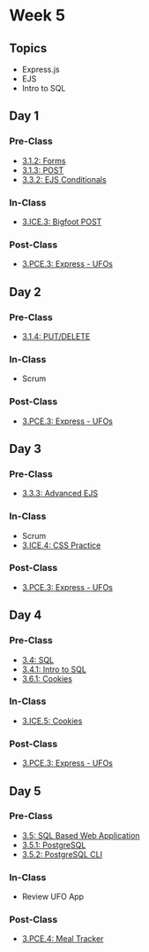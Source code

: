 # Week 5

## Topics

* Express.js
* EJS
* Intro to SQL

## Day 1

### Pre-Class

* [3.1.2: Forms](../../3-back-end-application/3.1-intro-to-express-js/3.1.2-html-forms.md)
* [3.1.3: POST](../../3-back-end-application/3.1-intro-to-express-js/3.1.3-post-request.body.md)
* [3.3.2: EJS Conditionals](../../3-back-end-application/3.3-intro-to-ejs/3.3.2-ejs-conditionals.md)

### In-Class

* [3.ICE.3: Bigfoot POST](../../3-back-end-application/3.ice-in-class-exercises/3.ice.3-bigfoot-post.md)

### Post-Class

* [3.PCE.3: Express - UFOs](../../3-back-end-application/3.pce-post-class-exercises/3.pce.3-express-ufos.md)

## Day 2

### Pre-Class

* [3.1.4: PUT/DELETE](../../3-back-end-application/3.1-intro-to-express-js/3.1.4-put-delete.md)

### In-Class

* Scrum

### Post-Class

* [3.PCE.3: Express - UFOs](../../3-back-end-application/3.pce-post-class-exercises/3.pce.3-express-ufos.md)

## Day 3

### Pre-Class

* [3.3.3: Advanced EJS](../../3-back-end-application/3.3-intro-to-ejs/3.3.3-advanced-ejs.md)

### In-Class

* Scrum
* [3.ICE.4: CSS Practice](../../3-back-end-application/3.ice-in-class-exercises/3.ice.4-css-practice.md)

### **Post-Class**

* [3.PCE.3: Express - UFOs](../../3-back-end-application/3.pce-post-class-exercises/3.pce.3-express-ufos.md)

## Day 4

### Pre-Class

* [3.4: SQL](../../3-back-end-application/3.4-sql-language/)
* [3.4.1: Intro to SQL](../../3-back-end-application/3.4-sql-language/3.4.1-intro-to-sql.md)
* [3.6.1: Cookies](../../3-back-end-application/3.6-authentication/3.6.1-cookies.md)

### In-Class

* [3.ICE.5: Cookies](../../3-back-end-application/3.ice-in-class-exercises/3.ice.5-cookies.md)

### Post-Class

* [3.PCE.3: Express - UFOs](../../3-back-end-application/3.pce-post-class-exercises/3.pce.3-express-ufos.md)

## Day 5

### Pre-Class

* [3.5: SQL Based Web Application](../../3-back-end-application/3.5-sql-applications/)
* [3.5.1: PostgreSQL](../../3-back-end-application/3.5-sql-applications/3.5.1-postgresql.md)
* [3.5.2: PostgreSQL CLI](../../3-back-end-application/3.5-sql-applications/3.5.2-postgresql-cli.md)

### In-Class

* Review UFO App

### Post-Class

*  [3.PCE.4: Meal Tracker](../../3-back-end-application/3.pce-post-class-exercises/3.pce.4-sql-meal-keeper.md)

